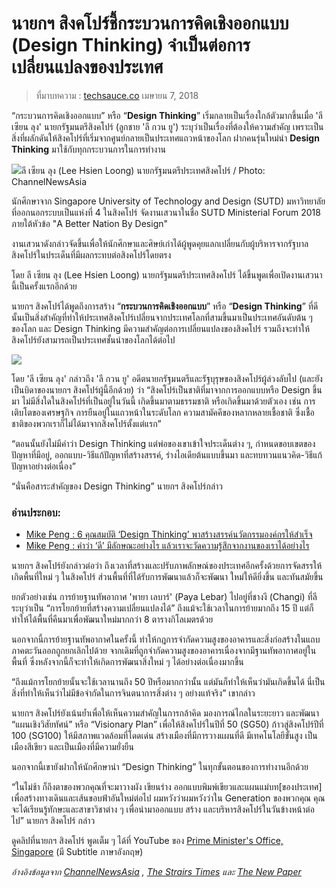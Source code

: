 
นายกฯ สิงคโปร์ชี้กระบวนการคิดเชิงออกแบบ (Design Thinking) จำเป็นต่อการเปลี่ยนแปลงของประเทศ
===

> ที่มาบทความ : [techsauce.co](https://techsauce.co/news/pm-lee-said-design-thinking-changed-singapore-to-first-world?fbclid=IwAR0x5mwfrVzcpmyk-4jLjYN0xYO3USKiZeR3683-vWDiJLl77S-X7AAlcmg)  เมษายน 7, 2018

“กระบวนการคิดเชิงออกแบบ” หรือ “**Design Thinking**” เริ่มกลายเป็นเรื่องใกล้ตัวมากขึ้นเมื่อ 'ลี เซียน ลุง' นายกรัฐมนตรีสิงคโปร์ (ลูกชาย 'ลี กวน ยู') ระบุว่าเป็นเรื่องที่ต้องให้ความสำคัญ เพราะเป็นสิ่งที่ผลักดันให้สิงคโปร์ที่เริ่มจากศูนย์กลายเป็นประเทศแถวหน้าของโลก ฝากคนรุ่นใหม่นำ  **Design Thinking**  มาใช้กับทุกกระบวนการในการทำงาน

![](https://storage.googleapis.com/techsauce-prod/uploads/2018/04/pm-singapore-lee-at-sutd-dialogue.jpg)ลี เซียน ลุง (Lee Hsien Loong) นายกรัฐมนตรีประเทศสิงคโปร์ / Photo: ChannelNewsAsia

นักศึกษาจาก Singapore University of Technology and Design (SUTD) มหาวิทยาลัยที่ออกนอกระบบเป็นแห่งที่ 4 ในสิงคโปร์ จัดงานเสวนาในชื่อ SUTD Ministerial Forum 2018 ภายใต้หัวข้อ "A Better Nation By Design"

งานเสวนาดังกล่าวจัดขึ้นเพื่อให้นักศึกษาและศิษย์เก่าได้ผู้พูดคุยแลกเปลี่ยนกับผู้บริหารจากรัฐบาลสิงคโปร์ในประเด็นที่มีผลกระทบต่อสิงคโปร์โดยตรง

โดย ลี เซียน ลุง (Lee Hsien Loong) นายกรัฐมนตรีประเทศสิงคโปร์ ได้ขึ้นพูดเพื่อเปิดงานเสวนานี้เป็นครั้งแรกอีกด้วย

นายกฯ สิงคโปร์ได้พูดถึงการสร้าง “**กระบวนการคิดเชิงออกแบบ**” หรือ “**Design Thinking**” ที่ดีนั้นเป็นสิ่งสำคัญที่ทำให้ประเทศสิงคโปร์เปลี่ยนจากประเทศโลกที่สามขึ้นมาเป็นประเทศอันดับต้น ๆ ของโลก และ Design Thinking มีความสำคัญต่อการเปลี่ยนแปลงของสิงคโปร์ รวมถึงจะทำให้สิงคโปร์ยังสามารถเป็นประเทศชั้นนำของโลกได้ต่อไป

[![](https://storage.googleapis.com/techsauce-prod/uploads/2015/09/800px-Merlion_and_the_Singapore_Skyline.jpg)](https://storage.googleapis.com/techsauce-prod/uploads/2015/09/800px-Merlion_and_the_Singapore_Skyline.jpg)

โดย 'ลี เซียน ลุง' กล่าวถึง 'ลี กวน ยู' อดีตนายกรัฐมนตรีและรัฐบุรุษของสิงคโปร์ผู้ล่วงลับไป (และยังเป็นบิดาของนายกฯ สิงคโปร์ผู้นี้อีกด้วย) ว่า “สิงคโปร์เป็นชาติที่มาจากการออกแบบหรือ Design ขึ้นมา ไม่มีสิ่งใดในสิงคโปร์ที่เป็นอยู่ในวันนี้ เกิดขึ้นมาตามธรรมชาติ หรือเกิดขึ้นมาด้วยตัวเอง เช่น การเติบโตของเศรษฐกิจ การยืนอยู่ในแถวหน้าในระดับโลก ความสามัคคีของหลากหลายเชื้อชาติ ซึ่งเชื้อชาติของพวกเราก็ไม่ได้มาจากสิงคโปร์ตั้งแต่แรก”

“ตอนนั้นยังไม่มีคำว่า Design Thinking แต่พ่อของเขาเข้าใจประเด็นต่าง ๆ, กำหนดขอบเขตของปัญหาที่มีอยู่, ออกแบบ-วิธีแก้ปัญหาที่สร้างสรรค์, ร่างไอเดียต้นแบบขึ้นมา และทบทวนแนวคิด-วิธีแก้ปัญหาอย่างต่อเนื่อง”

“นั่นคือสาระสำคัญของ Design Thinking” นายกฯ สิงคโปร์กล่าว

### อ่านประกอบ:

-   [Mike Peng : 6 คุณสมบัติ ‘Design Thinking’ พาสร้างสรรค์นวัตกรรมองค์กรให้สำเร็จ](https://techsauce.co/corporate-innovation-2/mike-peng-6-qualities-of-design-thinking-for-corporate-innovation/)
-   [Mike Peng : คำว่า ‘ดี’ มีลักษณะอย่างไร แล้วเราจะวัดความรู้สึกจากงานของเราได้อย่างไร](https://techsauce.co/events/techsauce-summit-th/mike-peng-what-does-good-look-like-and-how-do-we-measure-the-softer-side-of-our-work/)

นายกฯ สิงคโปร์ยังกล่าวต่อว่า ถึงเวลาที่สร้างและปรับภาพลักษณ์ของประเทศอีกครั้งด้วยการจัดสรรให้เกิดพื้นที่ใหม่ ๆ ในสิงคโปร์ ส่วนพื้นที่ที่ได้รับการพัฒนาแล้วก็จะพัฒนา ใหม่ให้ดียิ่งขึ้น และทันสมัยขึ้น

ยกตัวอย่างเช่น การย้ายฐานทัพอากาศ 'พายา เลบาร์' (Paya Lebar) ไปอยู่ที่ชางงี (Changi) ที่ลีระบุว่าเป็น “การโยกย้ายที่สร้างความเปลี่ยนแปลงได้” ถึงแม้จะใช้เวลาในการย้ายมากถึง 15 ปี แต่ก็ทำให้ได้พื้นที่คืนมาเพื่อพัฒนาใหม่มากกว่า 8 ตารางกิโลเมตรด้วย

นอกจากนี้การย้ายฐานทัพอากาศในครั้งนี้ ทำให้กฎการจำกัดความสูงของอาคารและสิ่งก่อสร้างในแถบภาคตะวันออกถูกยกเลิกไปด้วย จากเดิมที่ถูกจำกัดความสูงของอาคารเนื่องจากมีฐานทัพอากาศอยู่ในพื้นที่ ซึ่งหลังจากนี้ก็จะทำให้เกิดการพัฒนาสิ่งใหม่ ๆ ได้อย่างต่อเนื่องมากขึ้น

“ถึงแม้การโยกย้ายนั้นจะใช้เวลานานถึง 50 ปีหรือมากกว่านั้น แต่มันก็ทำให้เห็นว่ามันเกิดขึ้นได้ นี่เป็นสิ่งที่ทำให้เห็นว่าไม่มีข้อจำกัดในการจินตนาการสิ่งต่าง ๆ อย่างแท้จริง” เขากล่าว

นายกฯ สิงคโปร์ยังเน้นย้ำเพื่อให้เห็นความสำคัญในการกล้าคิด มองการณ์ไกลในระยะยาว และพัฒนา “แผนเชิงวิสัยทัศน์” หรือ “Visionary Plan” เพื่อให้สิงคโปร์ในปีที่ 50 (SG50) ก้าวสู่สิงคโปร์ปีที่ 100 (SG100) ให้มีสภาพแวดล้อมที่โดดเด่น สร้างเมืองที่มีการวางแผนที่ดี มีเทคโนโลยีขั้นสูง เป็นเมืองสีเขียว และเป็นเมืองที่มีความยั่งยืน

นอกจากนี้เขายังฝากให้นักศึกษานำ “Design Thinking” ในทุกขั้นตอนของการทำงานอีกด้วย

“ในไม่ช้า ก็ถึงตาของพวกคุณที่จะมาวางผัง เขียนร่าง ออกแบบพิมพ์เขียวและแผนแม่บท[ของประเทศ] เพื่อสร้างทางเดินและเส้นขอบฟ้าอันใหม่ต่อไป ผมหวังว่าผมหวังว่าใน Generation ของพวกคุณ คุณจะได้เรียนรู้ทักษะและสาขาวิชาต่าง ๆ เพื่อนำมาออกแบบ สร้าง และบริหารสิงคโปร์ในวันข้างหน้าต่อไป” นายกฯ สิงคโปร์ กล่าว

ดูคลิปที่นายกฯ สิงคโปร์ พูดเต็ม ๆ ได้ที่ YouTube ของ  [Prime Minister's Office, Singapore](https://www.youtube.com/watch?v=p_vmthF_UI4&index=1&list=PLqvAkd0-laMczDSFxxlJ44EzE9hsSOpjD)  (มี Subtitle ภาษาอังกฤษ)

_อ้างอิงข้อมูลจาก  [ChannelNewsAsia](https://www.channelnewsasia.com/news/singapore/good-design-thinking-critical-in-transforming-singapore-again-pm-10107590)  ,  [The Strairs Times](http://www.straitstimes.com/singapore/pm-lee-calls-for-reimagining-of-singapore)  และ  [The New Paper](http://www.tnp.sg/news/singapore/pm-lee-time-reimagine-and-rebuild-singapore)_
<!--stackedit_data:
eyJoaXN0b3J5IjpbLTIxMTkxNDEzNjVdfQ==
-->
